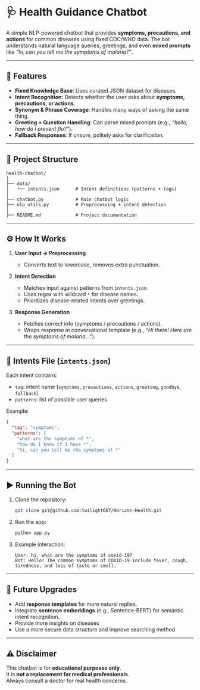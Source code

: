 # 🩺 Health Guidance Chatbot  

A simple NLP-powered chatbot that provides **symptoms, precautions, and actions** for common diseases using fixed CDC/WHO data. The bot understands natural language queries, greetings, and even **mixed prompts** like *“hi, can you tell me the symptoms of malaria?”*.  

---

## 📌 Features  
- **Fixed Knowledge Base**: Uses curated JSON dataset for diseases.  
- **Intent Recognition**: Detects whether the user asks about **symptoms, precautions, or actions**.  
- **Synonym & Phrase Coverage**: Handles many ways of asking the same thing.  
- **Greeting + Question Handling**: Can parse mixed prompts (e.g., *“hello, how do I prevent flu?”*).  
- **Fallback Responses**: If unsure, politely asks for clarification.  

---

## 📂 Project Structure  

```
health-chatbot/
│
├── data/
│   └── intents.json      # Intent definitions (patterns + tags)
│
├── chatbot.py            # Main chatbot logic
├── nlp_utils.py          # Preprocessing + intent detection
│
├── README.md             # Project documentation
```

---

## ⚙️ How It Works  

1. **User Input → Preprocessing**  
   - Converts text to lowercase, removes extra punctuation.  

2. **Intent Detection**  
   - Matches input against patterns from `intents.json`.  
   - Uses regex with wildcard `*` for disease names.  
   - Prioritizes disease-related intents over greetings.  

3. **Response Generation**  
   - Fetches correct info (symptoms / precautions / actions).  
   - Wraps response in conversational template (e.g., *“Hi there! Here are the symptoms of malaria…”*).  

---

## 📑 Intents File (`intents.json`)  

Each intent contains:  
- `tag`: intent name (`symptoms`, `precautions`, `actions`, `greeting`, `goodbye`, `fallback`)  
- `patterns`: list of possible user queries  

Example:  
```json
{
  "tag": "symptoms",
  "patterns": [
    "what are the symptoms of *",
    "how do I know if I have *",
    "hi, can you tell me the symptoms of *"
  ]
}
```

---

## ▶️ Running the Bot  

1. Clone the repository:  
   ```bash
   git clone git@github.com:twilight667/Horizon-Health.git
   ```

2. Run the app:  
   ```bash
   python app.py
   ```

3. Example interaction:  
   ```
   User: hi, what are the symptoms of covid-19?
   Bot: Hello! The common symptoms of COVID-19 include fever, cough, tiredness, and loss of taste or smell.
   ```

---

## 📌 Future Upgrades  
- Add **response templates** for more natural replies.  
- Integrate **sentence embeddings** (e.g., Sentence-BERT) for semantic intent recognition.  
- Provide more insights on diseases
- Use a more secure data structure and improve searching method

---

## ⚠️ Disclaimer  
This chatbot is for **educational purposes only**.  
It is **not a replacement for medical professionals**.  
Always consult a doctor for real health concerns.  
